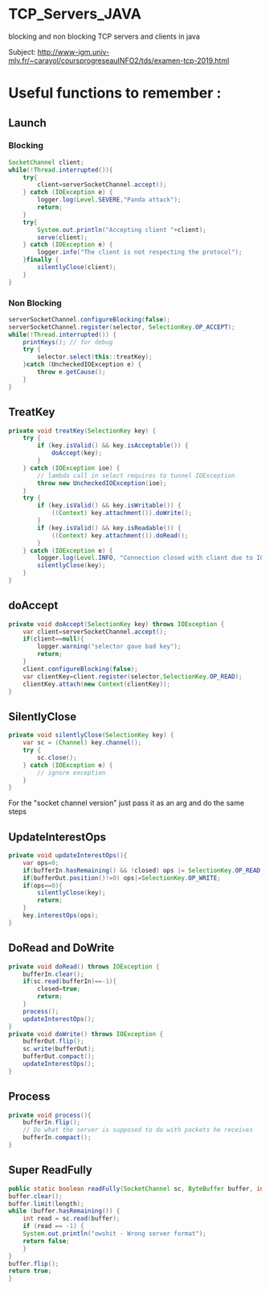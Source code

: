 # TCP_Servers_JAVA
blocking and non blocking TCP servers and clients in java


Subject: http://www-igm.univ-mlv.fr/~carayol/coursprogreseauINFO2/tds/examen-tcp-2019.html


# Useful functions to remember : 

## Launch 
### Blocking 
```java
SocketChannel client;
while(!Thread.interrupted()){
	try{
		client=serverSocketChannel.accept();
	} catch (IOException e) {
		logger.log(Level.SEVERE,"Panda attack");
		return;
	}
	try{
		System.out.println("Accepting client "+client);
		serve(client);
	} catch (IOException e) {
		logger.info("The client is not respecting the protocol");
	}finally {
		silentlyClose(client);
	}
}
```
	
### Non Blocking
```java
serverSocketChannel.configureBlocking(false);
serverSocketChannel.register(selector, SelectionKey.OP_ACCEPT);
while(!Thread.interrupted()) {
	printKeys(); // for debug
	try {
		selector.select(this::treatKey);
	}catch (UncheckedIOException e) {
		throw e.getCause();
	}
}
```

## TreatKey
```java
private void treatKey(SelectionKey key) {
	try {
		if (key.isValid() && key.isAcceptable()) {
			doAccept(key);
		}
	} catch (IOException ioe) {
		// lambda call in select requires to tunnel IOException
		throw new UncheckedIOException(ioe);
	}
	try {
		if (key.isValid() && key.isWritable()) {
			((Context) key.attachment()).doWrite();
		}
		if (key.isValid() && key.isReadable()) {
			((Context) key.attachment()).doRead();
		}
	} catch (IOException e) {
		logger.log(Level.INFO, "Connection closed with client due to IOException", e);
		silentlyClose(key);
	}
}
```

## doAccept
```java
private void doAccept(SelectionKey key) throws IOException {
	var client=serverSocketChannel.accept();
	if(client==null){
		logger.warning("selector gave bad key");
		return;
	}
	client.configureBlocking(false);
	var clientKey=client.register(selector,SelectionKey.OP_READ);
	clientKey.attach(new Context(clientKey));
}
```

## SilentlyClose
```java
private void silentlyClose(SelectionKey key) {
	var sc = (Channel) key.channel();
	try {
		sc.close();
	} catch (IOException e) {
		// ignore exception
	}
}
```
For the "socket channel version" just pass it as an arg and do the same steps

## UpdateInterestOps
```java
private void updateInterestOps(){
	var ops=0;
	if(bufferIn.hasRemaining() && !closed) ops |= SelectionKey.OP_READ;
	if(bufferOut.position()!=0) ops|=SelectionKey.OP_WRITE;
	if(ops==0){
		silentlyClose(key);
		return;
	}
	key.interestOps(ops);
}
```
## DoRead and DoWrite
```java
private void doRead() throws IOException {
	bufferIn.clear();
	if(sc.read(bufferIn)==-1){
		closed=true;
		return;
	}
	process();
	updateInterestOps();
}
private void doWrite() throws IOException {
	bufferOut.flip();
	sc.write(bufferOut);
	bufferOut.compact();
	updateInterestOps();
}
```
## Process
```java
private void process(){
	bufferIn.flip();
	// Do what the server is supposed to do with packets he receives
	bufferIn.compact();
}
```
## Super ReadFully
```java
public static boolean readFully(SocketChannel sc, ByteBuffer buffer, int length) throws IOException {
buffer.clear();
buffer.limit(length);
while (buffer.hasRemaining()) {
    int read = sc.read(buffer);
    if (read == -1) {
	System.out.println("owshit - Wrong server format");
	return false;
    }
}
buffer.flip();
return true;
}
```
